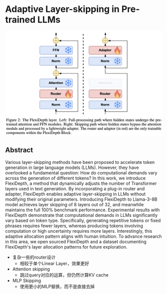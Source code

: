 # Adaptive Layer-skipping in Pre-trained LLMs

<p align="center">
<img src="fig2.png" width="600" title="blank">
</p>

## Abstract

Various layer-skipping methods have been proposed to accelerate token
generation in large language models (LLMs). However, they have overlooked a
fundamental question: How do computational demands vary across the generation
of different tokens? In this work, we introduce FlexiDepth, a method that
dynamically adjusts the number of Transformer layers used in text generation.
By incorporating a plug-in router and adapter, FlexiDepth enables adaptive
layer-skipping in LLMs without modifying their original parameters. Introducing
FlexiDepth to Llama-3-8B model achieves layer skipping of 8 layers out of 32,
and meanwhile maintains the full 100\% benchmark performance. Experimental
results with FlexiDepth demonstrate that computational demands in LLMs
significantly vary based on token type. Specifically, generating repetitive
tokens or fixed phrases requires fewer layers, whereas producing tokens
involving computation or high uncertainty requires more layers. Interestingly,
this adaptive allocation pattern aligns with human intuition. To advance
research in this area, we open sourced FlexiDepth and a dataset documenting
FlexiDepth's layer allocation patterns for future exploration.

- 复杂一些的router设计
  - 相较于单个Linear Layer，效果更好
- Attention skipping
  - 跳过query对应的运算，但仍然计算KV cache
- MLP Skipping
  - 使用更小的MLP替换，而不是直接去掉